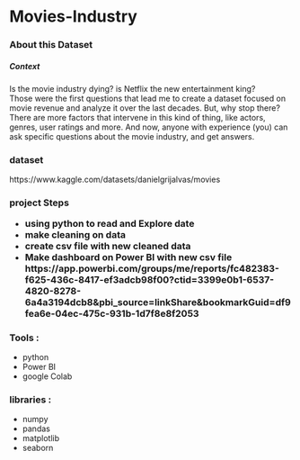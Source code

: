 # Movies-Industry

<h3> About this Dataset</h3>

<h5>Context</h5>

Is the movie industry dying? is Netflix the new entertainment king? <br>
Those were the first questions that lead me to create a dataset focused on movie revenue and analyze it over the last decades. But, why stop there? There are more factors that intervene in this kind of thing, like actors, genres, user ratings and more. And now, anyone with experience (you) can ask specific questions about the movie industry, and get answers.

<h3>dataset</h3>
https://www.kaggle.com/datasets/danielgrijalvas/movies

<h3> project Steps</h>
<ul>
  <li> using python to read and Explore date  </li>
  <li> make cleaning on data </li>
  <li> create csv file with new cleaned data </li>
  <li> Make dashboard on Power BI with new csv file   </li>
  https://app.powerbi.com/groups/me/reports/fc482383-f625-436c-8417-ef3adcb98f00?ctid=3399e0b1-6537-4820-8278-6a4a3194dcb8&pbi_source=linkShare&bookmarkGuid=df9fea6e-04ec-475c-931b-1d7f8e8f2053
</ul>


<h3> Tools : </h3>
<ul>
  <li> python </li>
  <li> Power BI </li>
  <li> google Colab </li>
</ul>

<h3> libraries : </h3>
<ul>
  <li> numpy </li>
  <li> pandas </li>
  <li> matplotlib </li>
  <li> seaborn </li>
</ul>

